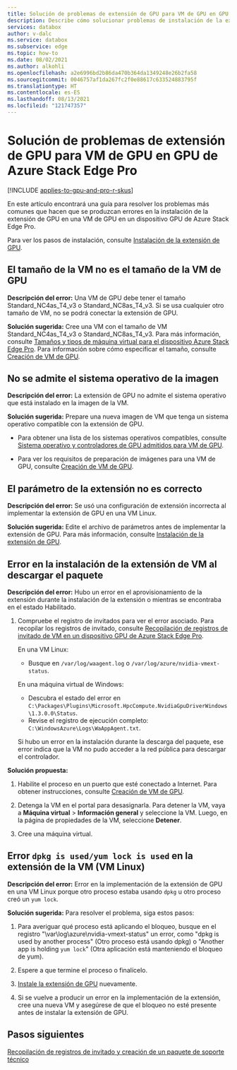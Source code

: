 ```yaml
---
title: Solución de problemas de extensión de GPU para VM de GPU en GPU de Azure Stack Edge Pro
description: Describe cómo solucionar problemas de instalación de la extensión de GPU para VM de GPU en GPU de Azure Stack Edge Pro.
services: databox
author: v-dalc
ms.service: databox
ms.subservice: edge
ms.topic: how-to
ms.date: 08/02/2021
ms.author: alkohli
ms.openlocfilehash: a2e6996bd2b86da470b364da1349248e26b2fa58
ms.sourcegitcommit: 0046757af1da267fc2f0e88617c633524883795f
ms.translationtype: HT
ms.contentlocale: es-ES
ms.lasthandoff: 08/13/2021
ms.locfileid: "121747357"
---
```

# <a name="troubleshoot-gpu-extension-issues-for-gpu-vms-on-azure-stack-edge-pro-gpu"></a>Solución de problemas de extensión de GPU para VM de GPU en GPU de Azure Stack Edge Pro

[!INCLUDE [applies-to-gpu-and-pro-r-skus](../../includes/azure-stack-edge-applies-to-gpu-pro-r-sku.md)]

En este artículo encontrará una guía para resolver los problemas más comunes que hacen que se produzcan errores en la instalación de la extensión de GPU en una VM de GPU en un dispositivo GPU de Azure Stack Edge Pro.

Para ver los pasos de instalación, consulte [Instalación de la extensión de GPU](./azure-stack-edge-gpu-deploy-virtual-machine-install-gpu-extension.md?tabs=linux).

## <a name="vm-size-is-not-gpu-vm-size"></a>El tamaño de la VM no es el tamaño de la VM de GPU

**Descripción del error:** Una VM de GPU debe tener el tamaño Standard_NC4as_T4_v3 o Standard_NC8as_T4_v3. Si se usa cualquier otro tamaño de VM, no se podrá conectar la extensión de GPU.

**Solución sugerida:** Cree una VM con el tamaño de VM Standard_NC4as_T4_v3 o Standard_NC8as_T4_v3. Para más información, consulte [Tamaños y tipos de máquina virtual para el dispositivo Azure Stack Edge Pro](azure-stack-edge-gpu-virtual-machine-sizes.md#ncast4_v3-series-preview). Para información sobre cómo especificar el tamaño, consulte [Creación de VM de GPU](./azure-stack-edge-gpu-deploy-gpu-virtual-machine.md#create-gpu-vms).


## <a name="image-os-is-not-supported"></a>No se admite el sistema operativo de la imagen

**Descripción del error:** La extensión de GPU no admite el sistema operativo que está instalado en la imagen de la VM. 

**Solución sugerida:** Prepare una nueva imagen de VM que tenga un sistema operativo compatible con la extensión de GPU. 

* Para obtener una lista de los sistemas operativos compatibles, consulte [Sistema operativo y controladores de GPU admitidos para VM de GPU](./azure-stack-edge-gpu-overview-gpu-virtual-machines.md#supported-os-and-gpu-drivers).

* Para ver los requisitos de preparación de imágenes para una VM de GPU, consulte [Creación de VM de GPU](./azure-stack-edge-gpu-deploy-gpu-virtual-machine.md#create-gpu-vms).


## <a name="extension-parameter-is-incorrect"></a>El parámetro de la extensión no es correcto

**Descripción del error:** Se usó una configuración de extensión incorrecta al implementar la extensión de GPU en una VM Linux. 

**Solución sugerida:** Edite el archivo de parámetros antes de implementar la extensión de GPU. Para más información, consulte [Instalación de la extensión de GPU](./azure-stack-edge-gpu-deploy-virtual-machine-install-gpu-extension.md?tabs=linux).


## <a name="vm-extension-installation-failed-in-downloading-package"></a>Error en la instalación de la extensión de VM al descargar el paquete

**Descripción del error:** Hubo un error en el aprovisionamiento de la extensión durante la instalación de la extensión o mientras se encontraba en el estado Habilitado.

1. Compruebe el registro de invitados para ver el error asociado. Para recopilar los registros de invitado, consulte [Recopilación de registros de invitado de VM en un dispositivo GPU de Azure Stack Edge Pro](azure-stack-edge-gpu-collect-virtual-machine-guest-logs.md).

   En una VM Linux:
   * Busque en `/var/log/waagent.log` o `/var/log/azure/nvidia-vmext-status`.

   En una máquina virtual de Windows:
   * Descubra el estado del error en `C:\Packages\Plugins\Microsoft.HpcCompute.NvidiaGpuDriverWindows\1.3.0.0\Status`.
   * Revise el registro de ejecución completo: `C:\WindowsAzure\Logs\WaAppAgent.txt`.

   Si hubo un error en la instalación durante la descarga del paquete, ese error indica que la VM no pudo acceder a la red pública para descargar el controlador.

**Solución propuesta:**

1.  Habilite el proceso en un puerto que esté conectado a Internet. Para obtener instrucciones, consulte [Creación de VM de GPU](azure-stack-edge-gpu-deploy-gpu-virtual-machine.md#create-gpu-vms).

1.  Detenga la VM en el portal para desasignarla. Para detener la VM, vaya a **Máquina virtual** > **Información general** y seleccione la VM. Luego, en la página de propiedades de la VM, seleccione **Detener**.<!--Follow-up (formatting): Create an include file for stopping a VM. Use it here and in prerequisites for "Use the Azure portal to manage network interfaces on the VMs" (https://docs.microsoft.com/azure/databox-online/azure-stack-edge-gpu-manage-virtual-machine-network-interfaces-portal#prerequisites).-->
 
1.  Cree una máquina virtual.


## <a name="vm-extension-failed-with-error-dpkg-is-usedyum-lock-is-used-linux-vm"></a>Error `dpkg is used/yum lock is used` en la extensión de la VM (VM Linux)

**Descripción del error:** Error en la implementación de la extensión de GPU en una VM Linux porque otro proceso estaba usando `dpkg` u otro proceso creó un `yum lock`. 

**Solución sugerida:** Para resolver el problema, siga estos pasos:

1.  Para averiguar qué proceso está aplicando el bloqueo, busque en el registro "\var\log\azure\nvidia-vmext-status" un error, como "dpkg is used by another process" (Otro proceso está usando dpkg) o "Another app is holding `yum lock`" (Otra aplicación está manteniendo el bloqueo de yum).

1. Espere a que termine el proceso o finalícelo.

1.  [Instale la extensión de GPU](./azure-stack-edge-gpu-deploy-virtual-machine-install-gpu-extension.md?tabs=linux) nuevamente.

1.  Si se vuelve a producir un error en la implementación de la extensión, cree una nueva VM y asegúrese de que el bloqueo no esté presente antes de instalar la extensión de GPU.


## <a name="next-steps"></a>Pasos siguientes

[Recopilación de registros de invitado y creación de un paquete de soporte técnico](azure-stack-edge-gpu-collect-virtual-machine-guest-logs.md)
